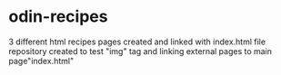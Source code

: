 # odin-recipes
3 different html recipes pages created and linked with index.html file
repository created to test "img" tag and linking external pages to main page"index.html"
